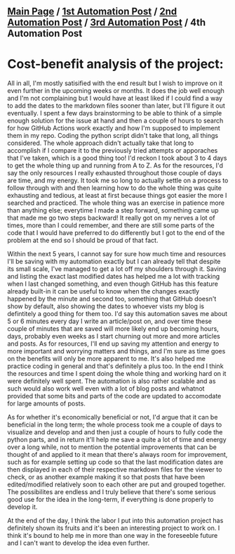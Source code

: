 ## [Main Page](README.md) / [1st Automation Post](AutomationPostNo1.md) / [2nd Automation Post](AutomationPostNo2.md) / [3rd Automation Post](AutomationPostNo3.md) / 4th Automation Post 

#  Cost-benefit analysis of the project:

All in all, I'm mostly satisified with the end result but I wish to improve on it even further in the upcoming weeks or months. It does the job well enough and I'm not complaining but I would have at least liked if I could find a way to add the dates to the markdown files sooner than later, but I'll figure it out eventually.
I spent a few days brainstorming to be able to think of a simple enough solution for the issue at hand and then a couple of hours to search for how GitHub Actions work exactly and how I'm supposed to implement them in my repo. Coding the python script didn't take that long, all things considered. The whole approach didn't actually take that long to accomplish if I compare it to the previously tried attempts or apporaches that I've taken, which is a good thing too! I'd reckon I took about 3 to 4 days to get the whole thing up and running from A to Z. As for the resources, I'd say the only resources I really exhausted throughout those couple of days are time, and my energy. It took me so long to actually settle on a process to follow through with and then learning how to do the whole thing was quite exhausting and tedious, at least at first because things got easier the more I searched and practiced. The whole thing was an exercise in patience more than anything else; everytime I made a step forward, something came up that made me go two steps backward! It really got on my nerves a lot of times, more than I could remember, and there are still some parts of the code that I would have preferred to do differently but I got to the end of the problem at the end so I should be proud of that fact.

Within the next 5 years, I cannot say for sure how much time and resources I'll be saving with my automation exactly but I can already tell that despite its small scale, I've managed to get a lot off my shoulders through it. Saving and listing the exact last modified dates has helped me a lot with tracking when I last changed something, and even though GitHub has this feature already built-in it can be useful to know when the changes exactly happened by the minute and second too, something that GitHub doesn't show by default, also showing the dates to whoever vists my blog is defintitely a good thing for them too. I'd say this automation saves me about 5 or 6 minutes every day I write an article/post on, and over time these couple of minutes that are saved will more likely end up becoming hours, days, probably even weeks as I start churning out more and more articles and posts. As for resources, I'll end up saving my attention and energy to more important and worrying matters and things, and I'm sure as time goes on the benefits will only be more apparent to me. It's also helped me practice coding in general and that's definitely a plus too. In the end I think the resources and time I spent doing the whole thing and working hard on it were definitely well spent. The automation is also rather scalable and as such would also work well even with a lot of blog posts and whatnot provided that some bits and parts of the code are updated to accomodate for large amounts of posts.

As for whether it's economically beneficial or not, I'd argue that it can be beneficial in the long term; the whole process took me a couple of days to visualize and develop and and then just a couple of hours to fully code the python parts, and in return it'll help me save a quite a lot of time and energy over a long while, not to mention the potential improvements that can be thought of and applied to it mean that there's always room for improvement, such as for example setting up code so that the last modification dates are then displayed in each of their respective markdown files for the viewer to check, or as another example making it so that posts that have been edited/modified relatively soon to each other are put and grouped together. The possibilites are endless and I truly believe that there's some serious good use for the idea in the long-term, if everything is done properly to develop it.

At the end of the day, I think the labor I put into this automation project has definitely shown its fruits and it's been an interesting project to work on. I think it's bound to help me in more than one way in the foreseeble future and I can't want to develop the idea even further.

